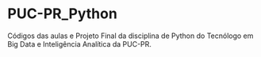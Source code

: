 # PUC-PR_Python
Códigos das aulas e Projeto Final da disciplina de Python do Tecnólogo em Big Data e Inteligência Analítica da PUC-PR.

